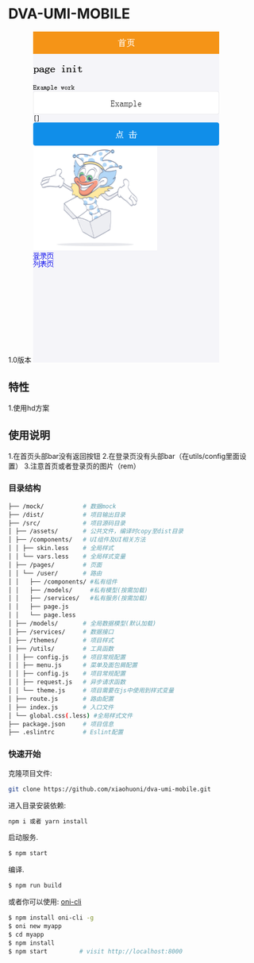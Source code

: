 # DVA-UMI-MOBILE
1.0版本
<img src="./src/assets/b.png"/>
## 特性
1.使用hd方案
## 使用说明
1.在首页头部bar没有返回按钮
2.在登录页没有头部bar（在utils/config里面设置）
3.注意首页或者登录页的图片（rem）
### 目录结构

```bash
├── /mock/           # 数据mock
├── /dist/           # 项目输出目录
├── /src/            # 项目源码目录
│ ├── /assets/       # 公共文件，编译时copy至dist目录
│ ├── /components/   # UI组件及UI相关方法
│ │ ├── skin.less    # 全局样式
│ │ └── vars.less    # 全局样式变量
│ ├── /pages/        # 页面
│ │ └── /user/       # 路由
│ │   ├── /components/ #私有组件     
│ │   ├── /models/     #私有模型(按需加载) 
│ │   ├── /services/   #私有服务(按需加载)   
│ │   ├── page.js       
│ │   └── page.less   
│ ├── /models/       # 全局数据模型(默认加载)
│ ├── /services/     # 数据接口
│ ├── /themes/       # 项目样式
│ ├── /utils/        # 工具函数
│ │ ├── config.js    # 项目常规配置
│ │ ├── menu.js      # 菜单及面包屑配置
│ │ ├── config.js    # 项目常规配置
│ │ ├── request.js   # 异步请求函数
│ │ └── theme.js     # 项目需要在js中使用到样式变量
│ ├── route.js       # 路由配置
│ ├── index.js       # 入口文件
│ └── global.css(.less) #全局样式文件     
├── package.json     # 项目信息
├── .eslintrc        # Eslint配置
```

### 快速开始

克隆项目文件:

```bash
git clone https://github.com/xiaohuoni/dva-umi-mobile.git
```

进入目录安装依赖:

```bash
npm i 或者 yarn install
```

启动服务.

```bash
$ npm start
```

编译.

```bash
$ npm run build
```

或者你可以使用: [oni-cli](https://github.com/xiaohuoni/oni-cli)

```bash
$ npm install oni-cli -g
$ oni new myapp
$ cd myapp
$ npm install
$ npm start         # visit http://localhost:8000
```
